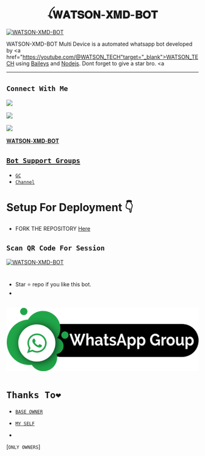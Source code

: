 <h1 align="center">ꪶ𝐖𝐀𝐓𝐒𝐎𝐍-𝐗𝐌𝐃-𝐁𝐎𝐓<br></h1>

<a href="https://ibb.co/7k1KVjd"><img src="https://ibb.co/98HL8wx" alt="WATSON-XMD-BOT" border="0"></a>

<p align="center">

WATSON-XMD-BOT Multi Device is a automated whatsapp bot developed by <a href="https://youtube.com/@WATSON_TECH"target="_blank">WATSON_TECH</a> using <a href="https://github.com/adiwajshing/Baileys" target="_blank">Baileys</a> and <a href="https://github.com/nodejs" target="_blank">Nodejs</a>. Dont forget to give a star bro.
<a
</p>

---
## ```Connect With Me```

<p align="center">

<a href="https://wa.me/263789622747"><img src="https://img.shields.io/badge/Contact WATSONXD-25D366?style=for-the-badge&logo=whatsapp&logoColor=white" />

<a href="https://whatsapp.com/channel/0029VajjzuB9sBI890YffB1b"><img src="https://img.shields.io/badge/Join Official GC-25D366?style=for-the-badge&logo=whatsapp&logoColor=white" />

<a href="https://youtube.com/@WATSON_TECH"><img src="https://img.shields.io/badge/Subscribe Deepak-ff0000?style=for-the-badge&logo=youtube&logoColor=ff000000&link=https://youtube.com/@WATSON_TECH" /><br>

</p>

<p align="left">

𝐖𝐀𝐓𝐒𝐎𝐍-𝐗𝐌𝐃-𝐁𝐎𝐓
</p>

## ```Bot Support Groups```

- [`GC`](https://chat.whatsapp.com/)
- [`Channel`](https://whatsapp.com/channel/0029VajjzuB9sBI890YffB1b)

# Setup For Deployment 👇

- FORK THE REPOSITORY [Here](https://github.com/watsonxdboy/WATSON-XMD-BOT/fork)
   
## `Scan QR Code For Session`
[![WATSON-XMD-BOT](https://repl.it/badge/github/quiec/whatsasena)](https://replit.com/@deepakbots/Zenitsu6paircode#main.sh)
   
#
- Star ⭐ repo if you like this bot.
- 
[![JOIN WHATSAPP CHANNEL](https://raw.githubusercontent.com/Neeraj-x0/Neeraj-x0/main/photos/suddidina-join-whatsapp.png)](https://whatsapp.com/channel/0029VajjzuB9sBI890YffB1b)
--------
# `Thanks To❤️`

- [`BASE OWNER`](https://github.com/ZIYO)

- [`MY SELF`](https://github.com/watsonxdboy)
- 
[`ONLY OWNERS`]


